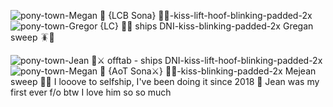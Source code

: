 ![pony-town-Megan 🌻 {LCB Sona} 🐛💛-kiss-lift-hoof-blinking-padded-2x](https://github.com/user-attachments/assets/69494930-ccec-47af-bcd2-7759fd036df8)
![pony-town-Gregor {LC} 🐛🌻 ships DNI-kiss-blinking-padded-2x](https://github.com/user-attachments/assets/cc220ffb-fe19-45e7-b3b9-33305f98b6cc)
Gregan sweep 🪳🌻

![pony-town-Jean 🍒⚔ offtab - ships DNI-kiss-lift-hoof-blinking-padded-2x](https://github.com/user-attachments/assets/f6c1a5ce-2e47-43ec-a9c3-109642309958)
![pony-town-Megan 🌻 {AoT Sona⚔} 🌻🍒-kiss-blinking-padded-2x](https://github.com/user-attachments/assets/02aab77b-9e02-4afd-9bff-33e3c4083b19)
Mejean sweep 🌻🍒
I looove to selfship, I've been doing it since 2018 💛 Jean was my first ever f/o btw I love him so so much

